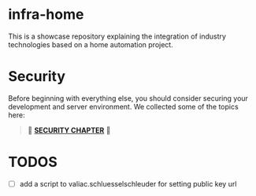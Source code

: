 # infra-home
This is a showcase repository explaining the integration of industry technologies based on a home automation project.

# Security
Before beginning with everything else, you should consider securing your development and server environment. We collected some of the topics here:

> :link: __[SECURITY CHAPTER](./security/README.md)__ :link:


# TODOS
- [ ] add a script to valiac.schluesselschleuder for setting public key url
